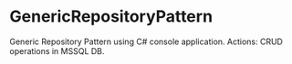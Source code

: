 # GenericRepositoryPattern
Generic Repository Pattern using C# console application. Actions:  CRUD operations in MSSQL DB.
